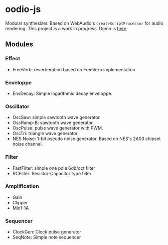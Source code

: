 # oodio-js

Modular synthesizer. Based on WebAudio's `createScriptProcessor` for audio rendering.
This project is a work in progress. Demo is [here](http://cstoquer.github.io/oodio-js).

## Modules

### Effect
 - FreeVerb: reverberation based on FreeVerb implementation.

### Enveloppe
 - EnvDecay: Simple logarithmic decay enveloppe.

### Oscillator
 - OscSaw: simple sawtooth wave generator.
 - OscRamp-B: sawtooth wave generator. 
 - OscPulse: pulse wave generator with PWM.
 - OscTri: triangle wave generator.
 - NES Noise: 1-bit pseudo noise generator. Based on NES's 2A03 chipset noise channel.

### Filter
 - FastFilter: simple one pole 6db/oct filter
 - RCFilter: Resistor-Capacitor type filter.

### Amplification
 - Gain
 - Clipper
 - Mix1-1A

### Sequencer
 - ClockGen: Clock pulse generator
 - SeqNote: Simple note sequencer
